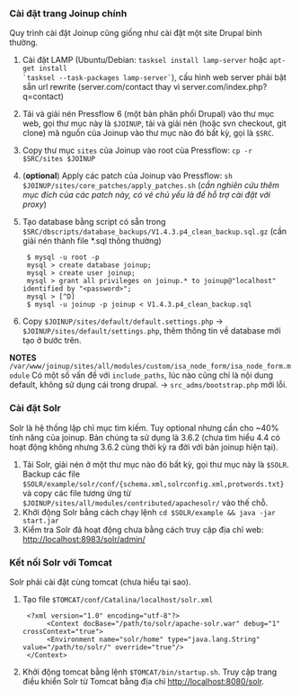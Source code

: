 ### Cài đặt trang Joinup chính

Quy trình cài đặt Joinup cũng giống như cài đặt một site Drupal bình thường.

1. Cài đặt LAMP (Ubuntu/Debian: `tasksel install lamp-server` hoặc <code>apt-get install \`tasksel --task-packages lamp-server\`</code>), cấu hình web server phải bật sẵn url rewrite (server.com/contact thay vì server.com/index.php?q=contact)
2. Tải và giải nén Pressflow 6 (một bản phân phối Drupal) vào thư mục web, gọi thư mục này là `$JOINUP`, tải và giải nén (hoặc svn checkout, git clone) mã nguồn của Joinup vào thư mục nào đó bất kỳ, gọi là `$SRC`.
3. Copy thư mục `sites` của Joinup vào root của Pressflow: `cp -r $SRC/sites $JOINUP`
4. (**optional**) Apply các patch của Joinup vào Pressflow: `sh $JOINUP/sites/core_patches/apply_patches.sh` (*cần nghiên cứu thêm mục đích của các patch này, có vẻ chủ yếu là để hỗ trợ cài đặt với proxy*)
5. Tạo database bằng script có sẵn trong `$SRC/dbscripts/database_backups/V1.4.3.p4_clean_backup.sql.gz` (cần giải nén thành file *.sql thông thường)
    
        $ mysql -u root -p
        mysql > create database joinup;
        mysql > create user joinup;
        mysql > grant all privileges on joinup.* to joinup@"localhost" identified by "<password>";
        mysql > [^D]
        $ mysql -u joinup -p joinup < V1.4.3.p4_clean_backup.sql

6. Copy `$JOINUP/sites/default/default.settings.php` -> `$JOINUP/sites/default/settings.php`, thêm thông tin về database mới tạo ở bước trên.

**NOTES**
`/var/www/joinup/sites/all/modules/custom/isa_node_form/isa_node_form.module`
Có một số vấn đề với `include_paths`, lúc nào cũng chỉ là nội dung default, không sử dụng cái trong drupal. -> `src_adms/bootstrap.php` mới lỗi.


### Cài đặt Solr

Solr là hệ thống lập chỉ mục tìm kiếm. Tuy optional nhưng cần cho ~40% tính năng của joinup. Bản chúng ta sử dụng là 3.6.2 (chưa tìm hiểu 4.4 có hoạt động không nhưng 3.6.2 cùng thời kỳ ra đời với bản joinup hiện tại).


1. Tải Solr, giải nén ở một thư mục nào đó bất kỳ, gọi thư mục này là `$SOLR`. Backup các file `$SOLR/example/solr/conf/{schema.xml,solrconfig.xml,protwords.txt}` và copy các file tương ứng từ `$JOINUP/sites/all/modules/contributed/apachesolr/` vào thế chỗ.
2. Khởi động Solr bằng cách chạy lệnh `cd $SOLR/example && java -jar start.jar`
3. Kiểm tra Solr đã hoạt động chưa bằng cách truy cập địa chỉ web: <http://localhost:8983/solr/admin/>


### Kết nối Solr với Tomcat

Solr phải cài đặt cùng tomcat (chưa hiểu tại sao).

1. Tạo file `$TOMCAT/conf/Catalina/localhost/solr.xml`

        <?xml version="1.0" encoding="utf-8"?>
             <Context docBase="/path/to/solr/apache-solr.war" debug="1" crossContext="true">
             <Environment name="solr/home" type="java.lang.String" value="/path/to/solr/" override="true"/>
        </Context>
2. Khởi động tomcat bằng lệnh `$TOMCAT/bin/startup.sh`. Truy cập trang điều khiển Solr từ Tomcat bằng địa chỉ <http://localhost:8080/solr>.
